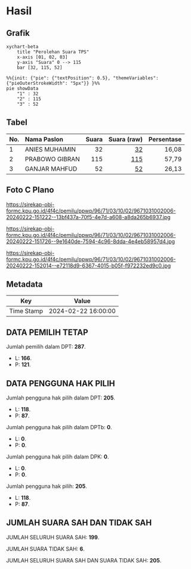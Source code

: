 # Hasil

## Grafik

```mermaid
xychart-beta
    title "Perolehan Suara TPS"
    x-axis [01, 02, 03]
    y-axis "Suara" 0 --> 115
    bar [32, 115, 52]
```

```mermaid
%%{init: {"pie": {"textPosition": 0.5}, "themeVariables": {"pieOuterStrokeWidth": "5px"}} }%%
pie showData
    "1" : 32
    "2" : 115
    "3" : 52
```

## Tabel

| No. | Nama Paslon    | Suara | Suara (raw) | Persentase |
|:--- |:-------------- | -----:| -----------:| ----------:|
| 1   | ANIES MUHAIMIN | 32    | [32][p-1]   | 16,08      |
| 2   | PRABOWO GIBRAN | 115   | [115][p-2]  | 57,79      |
| 3   | GANJAR MAHFUD  | 52    | [52][p-3]   | 26,13      |


[p-1]: https://github.com/gigit-pemilu/pemilu-2024-96-papua-barat-daya/blob/main/pilpres/hitung-suara/sub/96-papua-barat-daya/sub/71-kota-sorong/sub/03-sorong-barat/sub/1002-rufei/sub/006-tps/sub/paslon-1.txt
[p-2]: https://github.com/gigit-pemilu/pemilu-2024-96-papua-barat-daya/blob/main/pilpres/hitung-suara/sub/96-papua-barat-daya/sub/71-kota-sorong/sub/03-sorong-barat/sub/1002-rufei/sub/006-tps/sub/paslon-2.txt
[p-3]: https://github.com/gigit-pemilu/pemilu-2024-96-papua-barat-daya/blob/main/pilpres/hitung-suara/sub/96-papua-barat-daya/sub/71-kota-sorong/sub/03-sorong-barat/sub/1002-rufei/sub/006-tps/sub/paslon-3.txt

## Foto C Plano

https://sirekap-obj-formc.kpu.go.id/4f4c/pemilu/ppwp/96/71/03/10/02/9671031002006-20240222-151222--13bf437a-70f5-4e7d-a608-a8da265b6937.jpg

https://sirekap-obj-formc.kpu.go.id/4f4c/pemilu/ppwp/96/71/03/10/02/9671031002006-20240222-151726--9e1640de-7594-4c96-8dda-4e4eb58957d4.jpg

https://sirekap-obj-formc.kpu.go.id/4f4c/pemilu/ppwp/96/71/03/10/02/9671031002006-20240222-152014--e72118d9-6367-4015-b05f-f972232ed9c0.jpg


## Metadata

| Key        | Value               |
| ---------- | ------------------- |
| Time Stamp | 2024-02-22 16:00:00 |


## DATA PEMILIH TETAP

Jumlah pemilih dalam DPT: **287**.
 * L: **166**.
 * P: **121**.

## DATA PENGGUNA HAK PILIH

Jumlah pengguna hak pilih dalam DPT: **205**.
 * L: **118**.
 * P: **87**.

Jumlah pengguna hak pilih dalam DPTb: **0**.
 * L: **0**.
 * P: **0**.

Jumlah pengguna hak pilih dalam DPK: **0**.
 * L: **0**.
 * P: **0**.

Jumlah pengguna hak pilih: **205**.
 * L: **118**.
 * P: **87**.

## JUMLAH SUARA SAH DAN TIDAK SAH

JUMLAH SELURUH SUARA SAH: **199**.

JUMLAH SUARA TIDAK SAH: **6**.

JUMLAH SELURUH SUARA SAH DAN SUARA TIDAK SAH: **205**.


